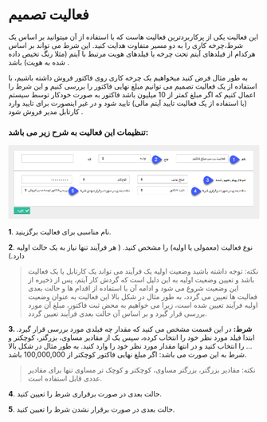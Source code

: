#  فعالیت تصمیم 

این فعالیت یکی از پرکاربردترین فعالیت هاست که با استفاده از آن میتوانید بر اساس یک شرط،چرخه کاری را به دو مسیر متفاوت هدایت کنید. این شرط می تواند بر اساس هرکدام از فیلدهای آیتم تحت چرخه یا فیلدهای هویت مرتبط با آیتم (مثلا رنگ تخیص داده شده به هویت) باشد .

به طور مثال فرض کنید میخواهیم یک چرخه کاری روی فاکتور فروش داشته باشیم، با استفاده از یک فعالیت تصمیم می توانیم مبلغ نهایی فاکتور را بررسی کنیم و این شرط را اعمال کنیم که اگر مبلغ کمتر از 10 میلیون باشد فاکتور به صورت خودکار توسط سیستم (با استفاده از یک فعالیت تایید آیتم مالی) تایید شود و در غیر اینصورت برای تایید وارد کارتابل مدیر فروش شود .

### تنظیمات این فعالیت به شرح زیر می باشد:

![](Decison.png)

**1**. نام مناسبی برای فعالیت برگزینید.

**2**. نوع فعالیت (معمولی یا اولیه) را مشخص کنید. ( هر فرآیند تنها نیاز به یک حالت اولیه دارد.)

> نکته: توجه داشته باشید وضعیت اولیه یک فرآیند می تواند یک کارتابل یا یک فعالیت باشد و تعیین وضعیت اولیه به این دلیل است که گردش کار آیتم، پس از ذخیره از این وضعیت شروع می شود و ادامه آن با استفاده از اقدام ها و حالت بعدی فعالیت ها تعیین می گردد، به طور مثال در شکل بالا این فعالیت به عنوان وضعیت اولیه فرآیند تعیین شده است، زیرا می خواهیم به محض ثبت فاکتور، مبلغ آن مورد بررسی قرار گیرد و بر اساس آن حالت بعدی فرآیند تعیین گردد.

**3. شرط:** در این قسمت مشخص می کنید که مقدار چه فیلدی مورد بررسی قرار گیرد. ابتدا فیلد مورد نظر خود را انتخاب کرده، سپس یک از مقادیر مساوی، بزرگتر، کوچکتر و ... را انتخاب کنید و در انتها مقدار مورد نظر خود را وارد کنید. به طور مثال در شکل بالا شرط به این صورت می باشد: اگر مبلغ نهایی فاکتور کوچکتر از 100,000,000 باشد.


> نکته: مقادیر بزرگتر، بزرگتر مساوی، کوچکتر و کوچک تر مساوی تنها برای مقادیر عددی قابل استفاده است.

**4**. حالت بعدی در صورت برقراری شرط را تعیین کنید.

**5**. حالت بعدی در صورت برقرار نشدن شرط را تعیین کنید.

















